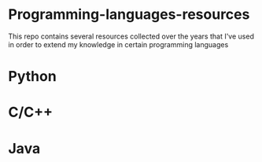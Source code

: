 # Programming-languages-resources

This repo contains several resources collected over the years that I've used in order to extend my knowledge in certain programming languages

# Python

# C/C++

# Java
